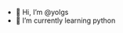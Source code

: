 - 👋 Hi, I’m @yolgs
- 🌱 I’m currently learning python

<!---
yolgs/yolgs is a ✨ special ✨ repository because its `README.md` (this file) appears on your GitHub profile.
You can click the Preview link to take a look at your changes.
--->
